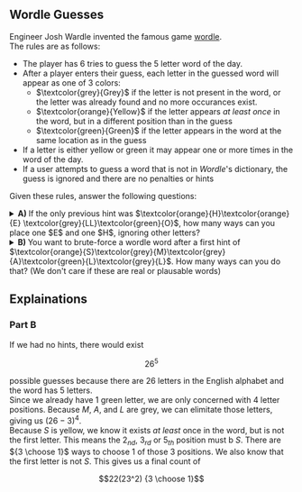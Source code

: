 ## Wordle Guesses
Engineer Josh Wardle invented the famous game [wordle](https://www.nytimes.com/games/wordle/index.html).  
The rules are as follows:  
  * The player has $6$ tries to guess the $5$ letter word of the day.
  * After a player enters their guess, each letter in the guessed word will appear as one of $3$ colors:
      * $\textcolor{grey}{Grey}$ if the letter is not present in the word, or the letter was already found and no more occurances exist.
      * $\textcolor{orange}{Yellow}$ if the letter appears *at least once* in the word, but in a different position than in the guess
      * $\textcolor{green}{Green}$ if the letter appears in the word at the same location as in the guess
  * If a letter is either yellow or green it may appear one or more times in the word of the day.
  * If a user attempts to guess a word that is not in *Wordle*'s dictionary, the guess is ignored and there are no penalties or hints
    
Given these rules, answer the following questions:
  <details><summary><b>A) </b>If the only previous hint was $\textcolor{orange}{H}\textcolor{orange}{E} \textcolor{grey}{LL}\textcolor{green}{O}$, how many ways can you place one $E$ and one $H$, ignoring other letters?</summary></details>
  <details><summary><b>B) </b>You want to brute-force a wordle word after a first hint of $\textcolor{orange}{S}\textcolor{grey}{M}\textcolor{grey}{A}\textcolor{green}{L}\textcolor{grey}{L}$.  How many ways can you do that? (We don't care if these are real or plausable words)</summary></details>

## Explainations
### Part B
If we had no hints, there would exist
```math
26^5
```
possible guesses because there are $26$ letters in the English alphabet and the word has $5$ letters.  
Since we already have $1$ green letter, we are only concerned with $4$ letter positions.  Because $M$, $A$, and $L$ are grey, we can elimitate those letters, giving us $(26-3)^4$.  
Because $S$ is yellow, we know it exists *at least* once in the word, but is not the first letter.  This means the $2_{nd}$, $3_{rd}$ or $5_{th}$ position must b $S$.  There are ${3 \choose 1}$ ways to choose $1$ of those $3$ positions.  We also know that the first letter is not $S$.  This gives us a final count of
```math
22(23^2) {3 \choose 1}
```




  
